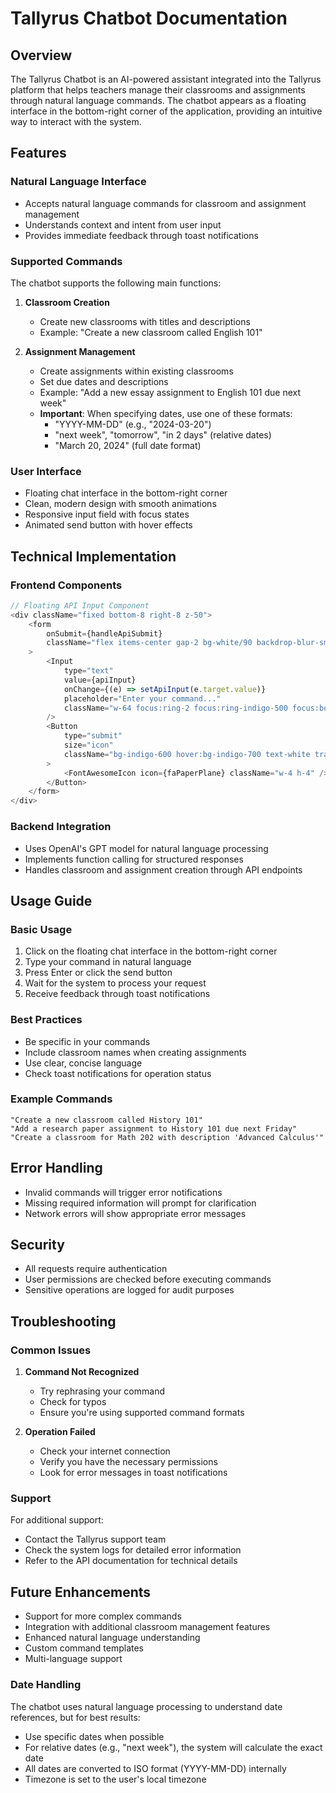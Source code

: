 # Tallyrus Chatbot Documentation

## Overview

The Tallyrus Chatbot is an AI-powered assistant integrated into the Tallyrus platform that helps teachers manage their classrooms and assignments through natural language commands. The chatbot appears as a floating interface in the bottom-right corner of the application, providing an intuitive way to interact with the system.

## Features

### Natural Language Interface

-   Accepts natural language commands for classroom and assignment management
-   Understands context and intent from user input
-   Provides immediate feedback through toast notifications

### Supported Commands

The chatbot supports the following main functions:

1. **Classroom Creation**

    - Create new classrooms with titles and descriptions
    - Example: "Create a new classroom called English 101"

2. **Assignment Management**
    - Create assignments within existing classrooms
    - Set due dates and descriptions
    - Example: "Add a new essay assignment to English 101 due next week"
    - **Important**: When specifying dates, use one of these formats:
        - "YYYY-MM-DD" (e.g., "2024-03-20")
        - "next week", "tomorrow", "in 2 days" (relative dates)
        - "March 20, 2024" (full date format)

### User Interface

-   Floating chat interface in the bottom-right corner
-   Clean, modern design with smooth animations
-   Responsive input field with focus states
-   Animated send button with hover effects

## Technical Implementation

### Frontend Components

```javascript
// Floating API Input Component
<div className="fixed bottom-8 right-8 z-50">
    <form
        onSubmit={handleApiSubmit}
        className="flex items-center gap-2 bg-white/90 backdrop-blur-sm p-4 rounded-lg shadow-lg hover:shadow-xl transition-all duration-300 border border-gray-200"
    >
        <Input
            type="text"
            value={apiInput}
            onChange={(e) => setApiInput(e.target.value)}
            placeholder="Enter your command..."
            className="w-64 focus:ring-2 focus:ring-indigo-500 focus:border-indigo-500 transition-all duration-200"
        />
        <Button
            type="submit"
            size="icon"
            className="bg-indigo-600 hover:bg-indigo-700 text-white transition-all duration-200 hover:scale-110 hover:shadow-lg"
        >
            <FontAwesomeIcon icon={faPaperPlane} className="w-4 h-4" />
        </Button>
    </form>
</div>
```

### Backend Integration

-   Uses OpenAI's GPT model for natural language processing
-   Implements function calling for structured responses
-   Handles classroom and assignment creation through API endpoints

## Usage Guide

### Basic Usage

1. Click on the floating chat interface in the bottom-right corner
2. Type your command in natural language
3. Press Enter or click the send button
4. Wait for the system to process your request
5. Receive feedback through toast notifications

### Best Practices

-   Be specific in your commands
-   Include classroom names when creating assignments
-   Use clear, concise language
-   Check toast notifications for operation status

### Example Commands

```
"Create a new classroom called History 101"
"Add a research paper assignment to History 101 due next Friday"
"Create a classroom for Math 202 with description 'Advanced Calculus'"
```

## Error Handling

-   Invalid commands will trigger error notifications
-   Missing required information will prompt for clarification
-   Network errors will show appropriate error messages

## Security

-   All requests require authentication
-   User permissions are checked before executing commands
-   Sensitive operations are logged for audit purposes

## Troubleshooting

### Common Issues

1. **Command Not Recognized**

    - Try rephrasing your command
    - Check for typos
    - Ensure you're using supported command formats

2. **Operation Failed**
    - Check your internet connection
    - Verify you have the necessary permissions
    - Look for error messages in toast notifications

### Support

For additional support:

-   Contact the Tallyrus support team
-   Check the system logs for detailed error information
-   Refer to the API documentation for technical details

## Future Enhancements

-   Support for more complex commands
-   Integration with additional classroom management features
-   Enhanced natural language understanding
-   Custom command templates
-   Multi-language support

### Date Handling

The chatbot uses natural language processing to understand date references, but for best results:

-   Use specific dates when possible
-   For relative dates (e.g., "next week"), the system will calculate the exact date
-   All dates are converted to ISO format (YYYY-MM-DD) internally
-   Timezone is set to the user's local timezone
